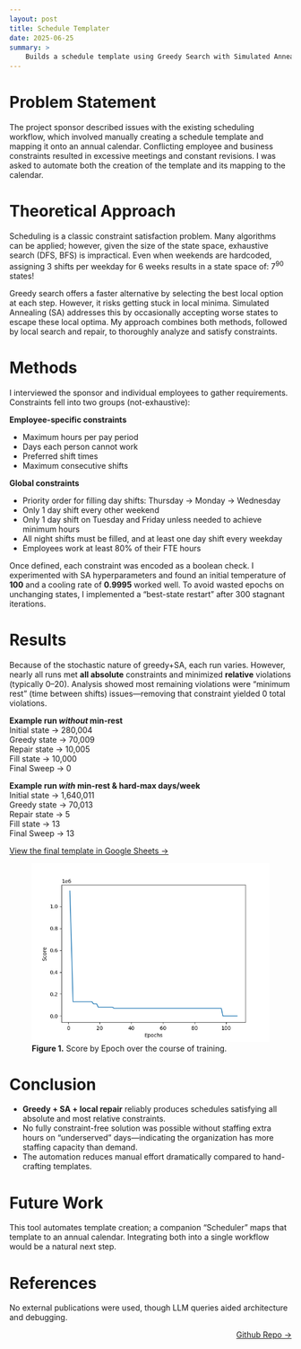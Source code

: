 ```yaml
---
layout: post
title: Schedule Templater
date: 2025-06-25
summary: >
    Builds a schedule template using Greedy Search with Simulated Annealing and Local Search and Repair
---
```


# Problem Statement  
The project sponsor described issues with the existing scheduling workflow, which involved manually creating a schedule template and mapping it onto an annual calendar. Conflicting employee and business constraints resulted in excessive meetings and constant revisions. I was asked to automate both the creation of the template and its mapping to the calendar.  

# Theoretical Approach
Scheduling is a classic constraint satisfaction problem. Many algorithms can be applied; however, given the size of the state space, exhaustive search (DFS, BFS) is impractical. Even when weekends are hardcoded, assigning 3 shifts per weekday for 6 weeks results in a state space of: 7<sup>90</sup> states!  

Greedy search offers a faster alternative by selecting the best local option at each step. However, it risks getting stuck in local minima. Simulated Annealing (SA) addresses this by occasionally accepting worse states to escape these local optima. My approach combines both methods, followed by local search and repair, to thoroughly analyze and satisfy constraints.  

# Methods  
I interviewed the sponsor and individual employees to gather requirements. Constraints fell into two groups (not-exhaustive):

**Employee-specific constraints**  
- Maximum hours per pay period  
- Days each person cannot work  
- Preferred shift times  
- Maximum consecutive shifts  

**Global constraints**  
- Priority order for filling day shifts: Thursday → Monday → Wednesday  
- Only 1 day shift every other weekend  
- Only 1 day shift on Tuesday and Friday unless needed to achieve minimum hours    
- All night shifts must be filled, and at least one day shift every weekday  
- Employees work at least 80% of their FTE hours  

Once defined, each constraint was encoded as a boolean check. I experimented with SA hyperparameters and found an initial temperature of **100** and a cooling rate of **0.9995** worked well. To avoid wasted epochs on unchanging states, I implemented a “best-state restart” after 300 stagnant iterations.  


# Results 
Because of the stochastic nature of greedy+SA, each run varies. However, nearly all runs met **all absolute** constraints and minimized **relative** violations (typically 0–20). Analysis showed most remaining violations were “minimum rest” (time between shifts) issues—removing that constraint yielded 0 total violations.

**Example run _without_ min-rest**  
Initial state -> 280,004  
Greedy state  -> 70,009  
Repair state  -> 10,005  
Fill state    -> 10,000  
Final Sweep   -> 0  

**Example run _with_ min-rest & hard-max days/week**  
Initial state -> 1,640,011  
Greedy state  -> 70,013  
Repair state  -> 5   
Fill state    -> 13  
Final Sweep   -> 13  

[View the final template in Google Sheets ->](https://docs.google.com/spreadsheets/d/1pQ2ikx7xCO3GEW18450oJszRIT6FUK3cu3nQw0aWBz8/edit?usp=sharing)  

<figure>
  <img src="/assets/templater_Score_by_Epoch.png" alt="Score by Epoch chart showing improvement over training" />
  <figcaption><strong>Figure 1.</strong> Score by Epoch over the course of training.</figcaption>
</figure>  

# Conclusion  
- **Greedy + SA + local repair** reliably produces schedules satisfying all absolute and most relative constraints.  
- No fully constraint-free solution was possible without staffing extra hours on “underserved” days—indicating the organization has more staffing capacity than demand.  
- The automation reduces manual effort dramatically compared to hand-crafting templates.  

# Future Work  
This tool automates template creation; a companion “Scheduler” maps that template to an annual calendar. Integrating both into a single workflow would be a natural next step.  

# References  
No external publications were used, though LLM queries aided architecture and debugging.  

<a href="https://github.com/dmeverly/ScheduleTemplater?tab=readme-ov-file" style="display: block; text-align:right;" target = "_blank">  Github Repo -> </a>  